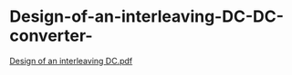 # Design-of-an-interleaving-DC-DC-converter-                    
[Design of an interleaving DC.pdf](https://github.com/Nishantkam4/Design-an-interleaving-DC-DC-converter-/files/14397624/Design.of.an.interleaving.DC.pdf)

                     

 

       


 



 




 





        





         


